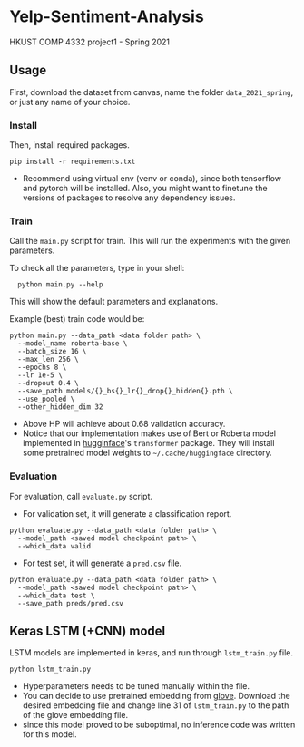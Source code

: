 # Yelp-Sentiment-Analysis
HKUST COMP 4332 project1 - Spring 2021

## Usage

First, download the dataset from canvas, name the folder `data_2021_spring`, or just any name of your choice.

### Install
Then, install required packages.

```
pip install -r requirements.txt
```
* Recommend using virtual env (venv or conda), since both tensorflow and pytorch
will be installed. Also, you might want to finetune the versions of packages to
resolve any dependency issues.

### Train
Call the `main.py` script for train. This will run the experiments with the given parameters.

To check all the parameters, type in your shell:

```
  python main.py --help
```

This will show the default parameters and explanations.

Example (best) train code would be:

```
python main.py --data_path <data folder path> \
  --model_name roberta-base \
  --batch_size 16 \
  --max_len 256 \
  --epochs 8 \
  --lr 1e-5 \
  --dropout 0.4 \
  --save_path models/{}_bs{}_lr{}_drop{}_hidden{}.pth \
  --use_pooled \
  --other_hidden_dim 32
```
* Above HP will achieve about 0.68 validation accuracy.
* Notice that our implementation makes use of Bert or Roberta model implemented
in [hugginface](https://huggingface.co/transformers/index.html)'s `transformer`
package. They will install some pretrained model weights to
`~/.cache/huggingface` directory.

### Evaluation
For evaluation, call `evaluate.py` script.

* For validation set, it will generate a classification report.
```
python evaluate.py --data_path <data folder path> \
  --model_path <saved model checkpoint path> \
  --which_data valid
```
* For test set, it will generate a `pred.csv` file.
```
python evaluate.py --data_path <data folder path> \
  --model_path <saved model checkpoint path> \
  --which_data test \
  --save_path preds/pred.csv
```

## Keras LSTM (+CNN) model

LSTM models are implemented in keras, and run through `lstm_train.py` file.
```
python lstm_train.py
```
* Hyperparameters needs to be tuned manually within the file.
* You can decide to use pretrained embedding from
[glove](https://nlp.stanford.edu/projects/glove/). Download the desired embedding
file and change line 31 of `lstm_train.py` to the path of the glove embedding
file.
* since this model proved to be suboptimal, no inference code was written for this
model.